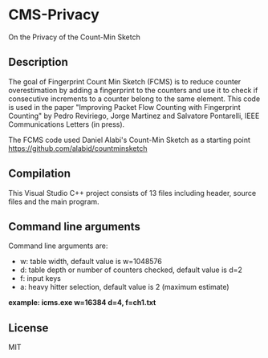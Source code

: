 # CMS-Privacy
On the Privacy of the Count-Min Sketch

## Description
The goal of Fingerprint Count Min Sketch (FCMS) is to reduce counter overestimation by adding a fingerprint to the counters and use it to check if consecutive increments to a counter belong to the same element. This code is used in the paper "Improving Packet Flow Counting with Fingerprint Counting" by Pedro Reviriego, Jorge Martinez and Salvatore Pontarelli, IEEE Communications Letters (in press).

The FCMS code used Daniel Alabi's Count-Min Sketch as a starting point https://github.com/alabid/countminsketch

## Compilation
This Visual Studio C++ project consists of 13 files including header, source files and the main program.

## Command line arguments
Command line arguments are:
- w: table width, default value is w=1048576
- d: table depth or number of counters checked, default value is d=2
- f: input keys
- a: heavy hitter selection, default value is 2 (maximum estimate)

**example: icms.exe w=16384 d=4, f=ch1.txt**

## License

MIT
